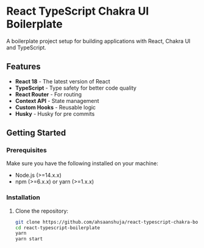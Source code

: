 # React TypeScript Chakra UI Boilerplate

A boilerplate project setup for building applications with React, Chakra UI and TypeScript.

## Features

- **React 18** - The latest version of React
- **TypeScript** - Type safety for better code quality
- **React Router** - For routing
- **Context API** - State management
- **Custom Hooks** - Reusable logic
- **Husky** - Husky for pre commits

## Getting Started

### Prerequisites

Make sure you have the following installed on your machine:

- Node.js (>=14.x.x)
- npm (>=6.x.x) or yarn (>=1.x.x)

### Installation

1. Clone the repository:
   ```sh
   git clone https://github.com/ahsaanshuja/react-typescript-chakra-boilerplate.git
   cd react-typescript-boilerplate
   yarn
   yarn start
   ```
